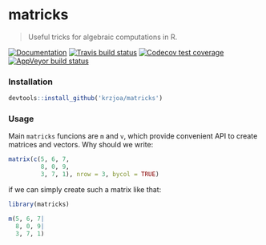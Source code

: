 # matricks
> Useful tricks for algebraic computations in R.

[![Documentation](https://img.shields.io/badge/documentation-matricks-orange.svg?colorB=E91E63)](http://krzjoa.github.io/matricks)
[![Travis build status](https://travis-ci.org/krzjoa/matricks.svg?branch=master)](https://travis-ci.org/krzjoa/matricks)
[![Codecov test coverage](https://codecov.io/gh/krzjoa/matricks/branch/master/graph/badge.svg)](https://codecov.io/gh/krzjoa/matricks?branch=master)
[![AppVeyor build status](https://ci.appveyor.com/api/projects/status/github/krzjoa/matricks?branch=master&svg=true)](https://ci.appveyor.com/project/krzjoa/matricks)
  
  

### Installation
```r
devtools::install_github('krzjoa/matricks')
```
### Usage
Main `matricks` funcions are `m` and `v`, which provide convenient API to create matrices and vectors.  Why should we write:
```r
matrix(c(5, 6, 7,
         8, 0, 9,
         3, 7, 1), nrow = 3, bycol = TRUE)
```
if we can simply create such a matrix like that:
```r
library(matricks)

m(5, 6, 7|
  8, 0, 9|
  3, 7, 1)

```
      

